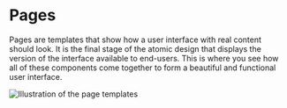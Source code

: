 <a id="principles-pages"></a>

# Pages

Pages are templates that show how a user interface with real content should look. It is the final stage of the atomic design that displays the version of the interface available to end-users. This is where you see how all of these components come together to form a beautiful and functional user interface.

![Illustration of the page templates](img/frontend/storefront-design/Pages.jpg)
